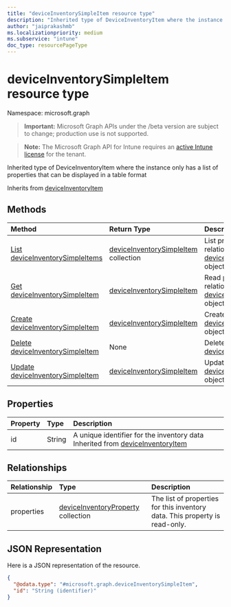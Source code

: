 ```yaml
---
title: "deviceInventorySimpleItem resource type"
description: "Inherited type of DeviceInventoryItem where the instance only has a list of properties that can be displayed in a table format"
author: "jaiprakashmb"
ms.localizationpriority: medium
ms.subservice: "intune"
doc_type: resourcePageType
---
```


# deviceInventorySimpleItem resource type

Namespace: microsoft.graph

> **Important:** Microsoft Graph APIs under the /beta version are subject to change; production use is not supported.

> **Note:** The Microsoft Graph API for Intune requires an [active Intune license](https://go.microsoft.com/fwlink/?linkid=839381) for the tenant.

Inherited type of DeviceInventoryItem where the instance only has a list of properties that can be displayed in a table format


Inherits from [deviceInventoryItem](../resources/intune-devices-deviceinventoryitem.md)

## Methods
|Method|Return Type|Description|
|:---|:---|:---|
|[List deviceInventorySimpleItems](../api/intune-devices-deviceinventorysimpleitem-list.md)|[deviceInventorySimpleItem](../resources/intune-devices-deviceinventorysimpleitem.md) collection|List properties and relationships of the [deviceInventorySimpleItem](../resources/intune-devices-deviceinventorysimpleitem.md) objects.|
|[Get deviceInventorySimpleItem](../api/intune-devices-deviceinventorysimpleitem-get.md)|[deviceInventorySimpleItem](../resources/intune-devices-deviceinventorysimpleitem.md)|Read properties and relationships of the [deviceInventorySimpleItem](../resources/intune-devices-deviceinventorysimpleitem.md) object.|
|[Create deviceInventorySimpleItem](../api/intune-devices-deviceinventorysimpleitem-create.md)|[deviceInventorySimpleItem](../resources/intune-devices-deviceinventorysimpleitem.md)|Create a new [deviceInventorySimpleItem](../resources/intune-devices-deviceinventorysimpleitem.md) object.|
|[Delete deviceInventorySimpleItem](../api/intune-devices-deviceinventorysimpleitem-delete.md)|None|Deletes a [deviceInventorySimpleItem](../resources/intune-devices-deviceinventorysimpleitem.md).|
|[Update deviceInventorySimpleItem](../api/intune-devices-deviceinventorysimpleitem-update.md)|[deviceInventorySimpleItem](../resources/intune-devices-deviceinventorysimpleitem.md)|Update the properties of a [deviceInventorySimpleItem](../resources/intune-devices-deviceinventorysimpleitem.md) object.|

## Properties
|Property|Type|Description|
|:---|:---|:---|
|id|String|A unique identifier for the inventory data Inherited from [deviceInventoryItem](../resources/intune-devices-deviceinventoryitem.md)|

## Relationships
|Relationship|Type|Description|
|:---|:---|:---|
|properties|[deviceInventoryProperty](../resources/intune-devices-deviceinventoryproperty.md) collection|The list of properties for this inventory data. This property is read-only.|

## JSON Representation
Here is a JSON representation of the resource.
<!-- {
  "blockType": "resource",
  "keyProperty": "id",
  "@odata.type": "microsoft.graph.deviceInventorySimpleItem"
}
-->
``` json
{
  "@odata.type": "#microsoft.graph.deviceInventorySimpleItem",
  "id": "String (identifier)"
}
```
